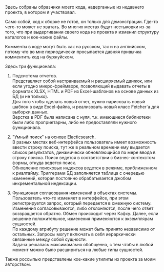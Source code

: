 Здесь собраны образчики моего кода, надерганные из недавнего проекта, в котором я участвовал.

Само собой, код к сборке не готов, он только для демонстрации. Где-то чего-то может не хватать.
Во многих местах будут нестыковки из-за того, что при выдергивании своего кода из проекта я изменил структуру каталогов и кое-какие файлы.

Комменты в коде могут быть как на русском, так и на английском, потому что во мне периодически просыпается давняя привычка комментить код на буржуйском.

Здесь три функционала:
1. Подсистема отчетов.  
Представляет собой настраиваемый и расширяемый движок, или если угодно микро-фреймворк, позволяющий выдавать отчеты в форматах
XLSX, HTML и PDF из Excel-шаблонов на основе данных из БД (и не только).  
Для того чтобы сделать новый отчет, нужно нарисовать новый шаблон в виде Excel-файла, и реализовать новый класс Fetcher'а для выборки данных.  
Верстка в PDF была написана с нуля, т.к. имеющиеся библиотеки были либо проприетарны, либо не предоставляли нужного функционала.

2. "Умный поиск" на основе Elacticsearch.  
В разных местах веб-интерфейса  пользователь имеет возможность ввести строку поиска, тут же в реальном времени ему выдается список результатов,
динамически обновляющийся по мере ввода в строку поиска. Поиск ведется в соответствии с бизнес-контекстом формы, откуда ведется поиск.  
Обновление поисковых индексов ведется в режиме, приближенном к риалтайму. Триггерами БД заполняется таблица с очередью изменений,
которая постоянно обрабатывается джобом инкрементальной индексации.

3. Функционал согласования изменений в объектах системы.  
Пользователь что-то  изменяет в интерфейсе, при этом регистрируется запрос, который передается в смежную систему. Изменения согласовываются, либо отклоняются,
после чего ответ возвращается обратно. Обмен происходит через Кафку. Далее, если решение положительное, изменения применяются к экземплярам сущностей.  
По каждому атрибуту решение может быть принято независимо от остальных. Запросы могут включать в себя иерархически связанные между собой сущности.  
Задача решалась максимамльно обобщенно, с тем чтобы в любой момент можно было расшириться на любые типы сущностей.

Также россыпью представлены кое-какие утилиты из проекта за моим авторством.
